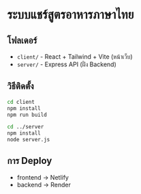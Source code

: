 
# ระบบแชร์สูตรอาหารภาษาไทย

## โฟลเดอร์

- `client/` - React + Tailwind + Vite (หน้าเว็บ)
- `server/` - Express API (ฝั่ง Backend)

## วิธีติดตั้ง

```bash
cd client
npm install
npm run build
```

```bash
cd ../server
npm install
node server.js
```

## การ Deploy
- frontend → Netlify
- backend → Render

